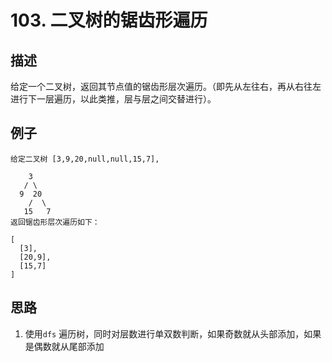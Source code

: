 # 103. 二叉树的锯齿形遍历

## 描述

给定一个二叉树，返回其节点值的锯齿形层次遍历。（即先从左往右，再从右往左进行下一层遍历，以此类推，层与层之间交替进行）。

## 例子

```shell
给定二叉树 [3,9,20,null,null,15,7],

    3
   / \
  9  20
    /  \
   15   7
返回锯齿形层次遍历如下：

[
  [3],
  [20,9],
  [15,7]
]
```

## 思路

1. 使用`dfs` 遍历树，同时对层数进行单双数判断，如果奇数就从头部添加，如果是偶数就从尾部添加
